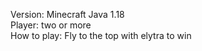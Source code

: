 Version: Minecraft Java 1.18 <br>
Player: two or more <br>
How to play: Fly to the top with elytra to win <br>
